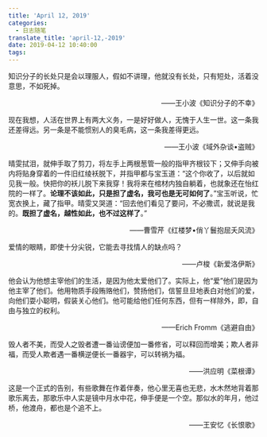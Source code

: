 ```yaml
---
title: 'April 12, 2019'
categories:
  - 日志随笔
translate_title: 'april-12,-2019'
date: 2019-04-12 10:40:00
tags:
---
```



知识分子的长处只是会以理服人，假如不讲理，他就没有长处，只有短处，活着没意思，不如死掉。

<p align="right">——王小波《知识分子的不幸》</p>

现在我想，人活在世界上有两大义务，一是好好做人，无愧于人生一世。这一条我还差得远。另一条是不能惯别人的臭毛病，这一条我差得更远。

<p align="right">——王小波《域外杂谈•盗贼》</p>

晴雯拭泪，就伸手取了剪刀，将左手上两根葱管一般的指甲齐根铰下；又伸手向被内将贴身穿着的一件旧红绫袄脱下，并指甲都与宝玉道：“这个你收了，以后就如见我一般。快把你的袄儿脱下来我穿！我将来在棺材内独自躺着，也就象还在怡红院的一样了。**论理不该如此，只是担了虚名，我可也是无可如何了**。”宝玉听说，忙宽衣换上，藏了指甲。晴雯又哭道：“回去他们看见了要问，不必撒谎，就说是我的。**既担了虚名，越性如此，也不过这样了**。”

<p align="right">——曹雪芹《红楼梦•俏丫鬟抱屈夭风流》</p>

爱情的眼睛，即使十分尖锐，它能去寻找情人的缺点吗？

<p align="right">——卢梭《新爱洛伊斯》</p>

他会认为他想主宰他们的生活，是因为他太爱他们了。实际上，他“爱”他们是因为他主宰了他们。他用物质手段贿赂他们，赞扬他们，信誓旦旦地表白对他们的爱，向他们耍小聪明，假装关心他们。他可能给他们任何东西，但有一样除外，即，自由与独立的权利。

<p align="right">——Erich Fromm《逃避自由》</p>

毁人者不美，而受人之毁者遭一番讪谤便加一番修省，可以释回而增美；欺人者非福，而受人欺者遇一番横逆便长一番器宇，可以转祸为福。

<p align="right">——洪应明《菜根谭》</p>

这是一个正式的告别，有些歌舞在作着伴奏，他心里无喜也无悲，水木然地背着那歌乐离去，那歌乐中人实是镜中月水中花，伸手便是一个空。那似水的年月，他过桥，他渡舟，都也是个追不上。

<p align="right">——王安忆《长恨歌》</p>